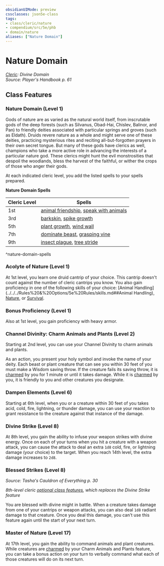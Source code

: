 ```yaml
---
obsidianUIMode: preview
cssclasses: json5e-class
tags:
- class/cleric/nature
- compendium/src/5e/phb
- domain/nature
aliases: ["Nature Domain"]
---
```

# Nature Domain
*[Cleric](./cleric.md#): Divine Domain*  
*Source: Player's Handbook p. 61*  


## Class Features

### Nature Domain (Level 1)

Gods of nature are as varied as the natural world itself, from inscrutable gods of the deep forests (such as Silvanus, Obad-Hai, Chislev, Balinor, and Pan) to friendly deities associated with particular springs and groves (such as Eldath). Druids revere nature as a whole and might serve one of these deities, practicing mysterious rites and reciting all-but-forgotten prayers in their own secret tongue. But many of these gods have clerics as well, champions who take a more active role in advancing the interests of a particular nature god. These clerics might hunt the evil monstrosities that despoil the woodlands, bless the harvest of the faithful, or wither the crops of those who anger their gods.

At each indicated cleric level, you add the listed spells to your spells prepared.

**Nature Domain Spells**

| Cleric Level | Spells |
|--------------|--------|
| 1st | [animal friendship](../../spells/animal-friendship.md#), [speak with animals](../../spells/speak-with-animals.md#) |
| 3rd | [barkskin](../../spells/barkskin.md#), [spike growth](../../spells/spike-growth.md#) |
| 5th | [plant growth](../../spells/plant-growth.md#), [wind wall](../../spells/wind-wall.md#) |
| 7th | [dominate beast](../../spells/dominate-beast.md#), [grasping vine](../../spells/grasping-vine.md#) |
| 9th | [insect plague](../../spells/insect-plague.md#), [tree stride](../../spells/tree-stride.md#) |
^nature-domain-spells

### Acolyte of Nature (Level 1)

At 1st level, you learn one druid cantrip of your choice. This cantrip doesn't count against the number of cleric cantrips you know. You also gain proficiency in one of the following skills of your choice: [Animal Handling](../../../Rules%20&%20Options/5e%20Rules/skills.md##Animal Handling), [Nature](../../../Rules%20&%20Options/5e%20Rules/skills.md##Nature), or [Survival](../../../Rules%20&%20Options/5e%20Rules/skills.md##Survival).

### Bonus Proficiency (Level 1)

Also at 1st level, you gain proficiency with heavy armor.

### Channel Divinity: Charm Animals and Plants (Level 2)

Starting at 2nd level, you can use your Channel Divinity to charm animals and plants.

As an action, you present your holy symbol and invoke the name of your deity. Each beast or plant creature that can see you within 30 feet of you must make a Wisdom saving throw. If the creature fails its saving throw, it is [charmed](../../../Rules%20&%20Options/5e%20Rules/conditions.md.md##charmed) by you for 1 minute or until it takes damage. While it is [charmed](../../../Rules%20&%20Options/5e%20Rules/conditions.md##charmed) by you, it is friendly to you and other creatures you designate.

### Dampen Elements (Level 6)

Starting at 6th level, when you or a creature within 30 feet of you takes acid, cold, fire, lightning, or thunder damage, you can use your reaction to grant resistance to the creature against that instance of the damage.

### Divine Strike (Level 8)

At 8th level, you gain the ability to infuse your weapon strikes with divine energy. Once on each of your turns when you hit a creature with a weapon attack, you can cause the attack to deal an extra `1d8` cold, fire, or lightning damage (your choice) to the target. When you reach 14th level, the extra damage increases to `2d8`.

### Blessed Strikes (Level 8)
_Source: Tasha's Cauldron of Everything p. 30_

*8th-level cleric [optional class features](../../../Rules%20&%20Options/5e%20Rules/variant-rules/optional-class-features-tce.md#), which replaces the Divine Strike feature*

You are blessed with divine might in battle. When a creature takes damage from one of your cantrips or weapon attacks, you can also deal `1d8` radiant damage to that creature. Once you deal this damage, you can't use this feature again until the start of your next turn.

### Master of Nature (Level 17)

At 17th level, you gain the ability to command animals and plant creatures. While creatures are [charmed](../../../Rules%20&%20Options/5e%20Rules/conditions.md##charmed) by your Charm Animals and Plants feature, you can take a bonus action on your turn to verbally command what each of those creatures will do on its next turn.